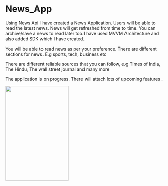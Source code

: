 # News_App

Using News Api I have created a News Application. Users will be able to read the latest news. News will get refreshed from time to time. You can archive/save a news to read later too.I have used MVVM Architecture and also added SDK which I have created. 

 You will be able to read news as per your preference. There are different sections for news. E.g sports, tech, business etc
 
 There are different reliable sources that you can follow,  e.g Times of India, The Hindu, The wall street journal and many more
 
 The application is on progress. There will attach lots of upcoming features .

<img src="https://drive.google.com/uc?export=view&id=1nXHs1GmN05101Y7PLrx3VtnfzKvhSYE-" height="300" width="200"/>
